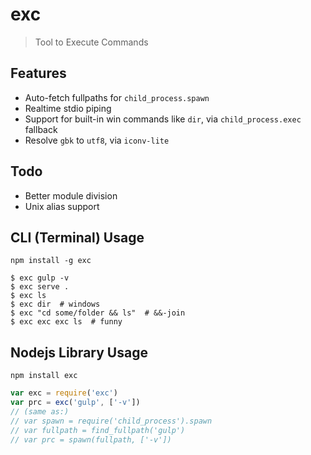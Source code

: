 # exc

> Tool to Execute Commands

## Features

- Auto-fetch fullpaths for `child_process.spawn`
- Realtime stdio piping
- Support for built-in win commands like `dir`, via `child_process.exec` fallback
- Resolve `gbk` to `utf8`, via `iconv-lite`

## Todo

- Better module division
- Unix alias support

## CLI (Terminal) Usage

```plain
npm install -g exc
```

```plain
$ exc gulp -v
$ exc serve .
$ exc ls
$ exc dir  # windows
$ exc "cd some/folder && ls"  # &&-join
$ exc exc exc ls  # funny
```

## Nodejs Library Usage

```plain
npm install exc
```

```js
var exc = require('exc')
var prc = exc('gulp', ['-v'])
// (same as:)
// var spawn = require('child_process').spawn
// var fullpath = find_fullpath('gulp')
// var prc = spawn(fullpath, ['-v'])
```

